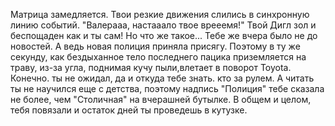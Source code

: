 Матрица замедляется. Твои резкие движения слились в синхронную линию событий.
"Валерааа, настааало твое врееемя!" Твой Дигл зол и беспощаден как и ты сам!
Но что же такое... Тебе же вчера было не до новостей.
А ведь новая полиция приняла присягу.
Поэтому в ту же секунду, как бездыханное тело последнего пацика приземляется 
на траву, из-за угла, поднимая кучу пыли,влетает в поворот Toyota.
Конечно. ты не ожидал, да и откуда тебе знать. кто за рулем. 
А читать ты не научился еще с детства, поэтому надпись "Полиция" 
тебе сказала не более, чем "Столичная" на вчерашней бутылке.
В общем и целом, тебя повязали и остаток дней ты проведешь в кутузке.